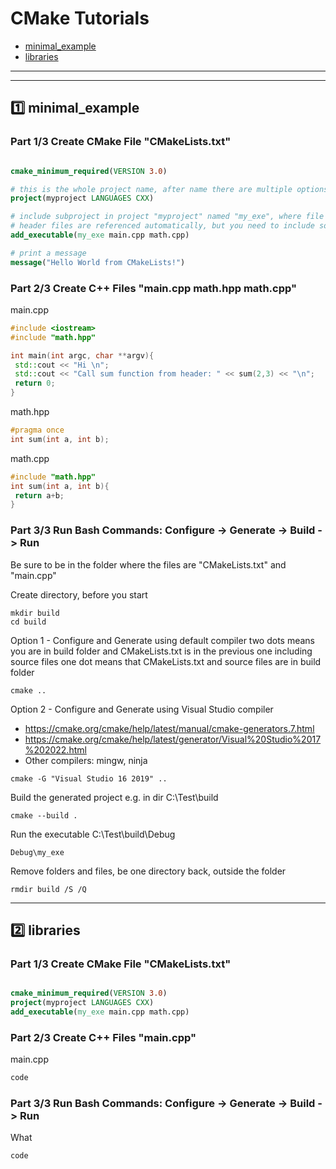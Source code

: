 # CMake Tutorials

* [minimal_example](#minimal_example)
* [libraries](#libraries)



___

<a name="minimal_example"></a>
___
## :one: minimal_example 
### Part 1/3 Create CMake File "CMakeLists.txt"

``` cmake

cmake_minimum_required(VERSION 3.0)

# this is the whole project name, after name there are multiple options
project(myproject LANGUAGES CXX)

# include subproject in project "myproject" named "my_exe", where file "main.cpp" will be aďded
# header files are referenced automatically, but you need to include source files
add_executable(my_exe main.cpp math.cpp)

# print a message
message("Hello World from CMakeLists!")


```

### Part 2/3 Create C++ Files "main.cpp math.hpp math.cpp"

main.cpp
``` cpp
#include <iostream>
#include "math.hpp"

int main(int argc, char **argv){
 std::cout << "Hi \n";
 std::cout << "Call sum function from header: " << sum(2,3) << "\n";
 return 0;
}

```

math.hpp
``` hpp
#pragma once
int sum(int a, int b);
```

math.cpp
``` cpp
#include "math.hpp"
int sum(int a, int b){
 return a+b;
}
```

### Part 3/3 Run Bash Commands: Configure -> Generate -> Build -> Run


Be sure to be in the folder where the files are "CMakeLists.txt" and "main.cpp" 

Create directory, before you start
```
mkdir build
cd build
```


Option 1 - Configure and Generate using default compiler 
two dots means you are in build folder and CMakeLists.txt is in the previous one including source files
one dot means that CMakeLists.txt and source files are in build folder
```
cmake .. 
```

Option 2 - Configure and Generate using Visual Studio compiler
* https://cmake.org/cmake/help/latest/manual/cmake-generators.7.html
* https://cmake.org/cmake/help/latest/generator/Visual%20Studio%2017%202022.html
* Other compilers: mingw, ninja
```
cmake -G "Visual Studio 16 2019" ..
```
 
Build the generated project e.g. in dir C:\Test\build
```
cmake --build .
```

Run the executable C:\Test\build\Debug
```
Debug\my_exe
```

Remove folders and files, be one directory back, outside the folder
```
rmdir build /S /Q
```

___

<a name="libraries"></a>
## :two: libraries

### Part 1/3 Create CMake File "CMakeLists.txt"
``` cmake

cmake_minimum_required(VERSION 3.0)
project(myproject LANGUAGES CXX)
add_executable(my_exe main.cpp math.cpp)
```

### Part 2/3 Create C++ Files "main.cpp"

main.cpp
``` cpp
code
```

### Part 3/3 Run Bash Commands: Configure -> Generate -> Build -> Run
What
```
code
```


